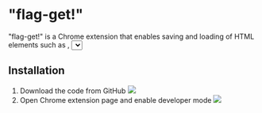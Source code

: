 # "flag-get!"

"flag-get!" is a Chrome extension that enables saving and loading of HTML elements such as <text>, <select> & <radio>. The extension is developed based on Chrome Extension Manifest V3.

## Installation
1. Download the code from GitHub ![](https://raw.githubusercontent.com/llano1025/radioButtonLoader/main/readme/installation_2_git.PNG)
2. Open Chrome extension page and enable developer mode ![](https://raw.githubusercontent.com/llano1025/radioButtonLoader/main/readme/installation_1_dev.PNG)


